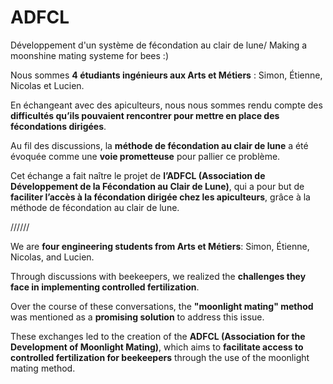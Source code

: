 # ADFCL
Développement d'un système de fécondation au clair de lune/ Making a moonshine mating systeme for bees :)

Nous sommes **4 étudiants ingénieurs aux Arts et Métiers** : Simon, Étienne, Nicolas et Lucien.

En échangeant avec des apiculteurs, nous nous sommes rendu compte des **difficultés qu’ils pouvaient rencontrer pour mettre en place des fécondations dirigées**.

Au fil des discussions, la **méthode de fécondation au clair de lune** a été évoquée comme une **voie prometteuse** pour pallier ce problème.

Cet échange a fait naître le projet de **l’ADFCL (Association de Développement de la Fécondation au Clair de Lune)**, qui a pour but de **faciliter l’accès à la fécondation dirigée chez les apiculteurs**, grâce à la méthode de fécondation au clair de lune.

//////

We are **four engineering students from Arts et Métiers**: Simon, Étienne, Nicolas, and Lucien.

Through discussions with beekeepers, we realized the **challenges they face in implementing controlled fertilization**.

Over the course of these conversations, the **"moonlight mating" method** was mentioned as a **promising solution** to address this issue.

These exchanges led to the creation of the **ADFCL (Association for the Development of Moonlight Mating)**, which aims to **facilitate access to controlled fertilization for beekeepers** through the use of the moonlight mating method.
